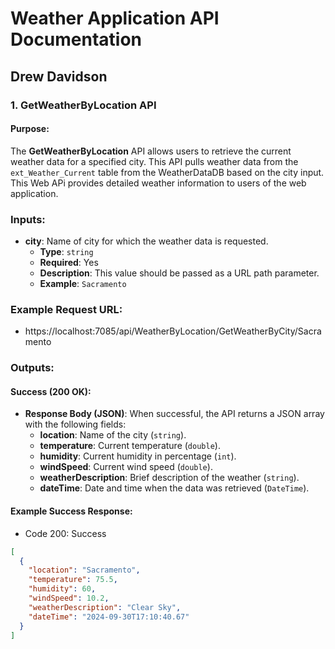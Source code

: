 # Weather Application API Documentation

## Drew Davidson
### 1. GetWeatherByLocation API
#### Purpose:
The **GetWeatherByLocation** API allows users to retrieve the current weather data for a specified city. This API pulls weather data from the `ext_Weather_Current` table from the WeatherDataDB based on the city input. This Web APi provides detailed weather information to users of the web application.
### Inputs:
- **city**: Name of city for which the weather data is requested.
  - **Type**: `string`
  - **Required**: Yes
  - **Description**: This value should be passed as a URL path parameter.
  - **Example**: `Sacramento`
### Example Request URL:
- https://localhost:7085/api/WeatherByLocation/GetWeatherByCity/Sacramento
### Outputs:
#### Success (200 OK):
- **Response Body (JSON)**: When successful, the API returns a JSON array with the following fields:
  - **location**: Name of the city (`string`).
  - **temperature**: Current temperature (`double`).
  - **humidity**: Current humidity in percentage (`int`).
  - **windSpeed**: Current wind speed (`double`).
  - **weatherDescription**: Brief description of the weather (`string`).
  - **dateTime**: Date and time when the data was retrieved (`DateTime`).

#### Example Success Response:
- Code 200: Success
```json
[
  {
    "location": "Sacramento",
    "temperature": 75.5,
    "humidity": 60,
    "windSpeed": 10.2,
    "weatherDescription": "Clear Sky",
    "dateTime": "2024-09-30T17:10:40.67"
  }
]
